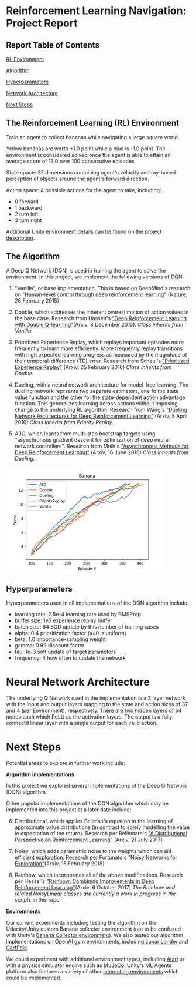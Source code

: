 <a name="report"></a>
# Reinforcement Learning Navigation: Project Report

## Report Table of Contents

[RL Environment](#environment)

[Algorithm](#algorithm)

[Hyperparameters](#hyperparameters)

[Network Architecture](#network)

[Next Steps](#nextsteps)

<a name="environment"></a>
## The Reinforcement Learning (RL) Environment

Train an agent to collect bananas while navigating a large square world.  

Yellow bananas are worth +1.0 point while a blue is -1.0 point. The environment is considered solved once the agent is able to attain an average score of 13.0 over 100 consecutive episodes.

State space: 37 dimensions containing agent's velocity and ray-based perception of objects around the agent's forward direction.

Action space: 4 possible actions for the agent to take, including:
- 0 forward
- 1 backward
- 2 turn left
- 3 turn right

Additional Unity environment details can be found on the [project description](https://github.com/udacity/deep-reinforcement-learning/tree/master/p1_navigation).  

<a name="algorithm"></a>
## The Algorithm

A Deep Q Network (DQN) is used in training the agent to solve the environment.  In this project, we implement the following versions of DQN:

1. "Vanilla", or base implementation. This is based on DeepMind's research on ["Human-level control through deep reinforcement learning"](https://storage.googleapis.com/deepmind-media/dqn/DQNNaturePaper.pdf) (Nature, 26 February 2015)

2. Double, which addresses the inherent overestimation of action values in the base case.  Research from Hasselt's ["Deep Reinforcement Learning with Double Q-learning"](https://arxiv.org/abs/1509.06461)(Arxiv, 8 December 2015).  *Class inherits from Vanilla.*

3. Prioritized Experience Replay, which replays important episodes more frequently to learn more efficiently.  More frequently replay transitions with high expected learning progress as measured by the magnitude of their temporal-difference (TD) error. Research from Schaul's ["Prioritized Experience Replay"](https://arxiv.org/abs/1511.05952) (Arxiv, 25 February 2016) *Class inherits from Double.*

4. Dueling, with a neural network architecture for model-free learning.  The dueling network reprsents two separate estimators, one fo the state value function and the other for the state-dependent action advantage function.  This generalizes learning across actions without imposing change to the underlying RL algorithm. Research from Wang's ["Dueling Network Architectures for Deep Reinforcement Learning"](https://arxiv.org/abs/1511.06581) (Arxiv, 5 April 2016) *Class inherits from Priority Replay.*

5. A3C, which learns from multi-step bootstrap targets using "asynchronous gradient descent for optimization of deep neural network controllers".  Research from Mnih's ["Asynchronous Methods for Deep Reinforcement Learning"](https://arxiv.org/abs/1602.01783) (Arxiv, 16 June 2016) *Class inherits from Dueling.*

![alt text](https://github.com/cipher813/rl_navigation/blob/master/charts/RLTrainChart-201812021453-Banana_Linux_NoVisBanana.x86_64-Vanilla.png "Banana Results by Algorithm")

<a name="hyperparameters"></a>
## Hyperparameters

Hyperparameters used in all implementations of the DQN algorithm include:
- learning rate:  2.5e-4  learning rate used by RMSProp
- buffer size:    1e5     experience replay buffer
- batch size:     64      SGD update by this number of training cases
- alpha:          0.4     prioritization factor (a=0 is uniform)
- beta:           1.0     importance-sampling weight
- gamma:          0.99    discount factor
- tau:            1e-3    soft update of target parameters
- frequency:      4       how often to update the network

<a name="network"></a>
# Neural Network Architecture

The underlying Q Network used in the implementation is a 3 layer network with the input and output layers mapping to the state and action sizes of 37 and 4 (per [Environment](#environment)), respectively.  There are two hidden layers of 64 nodes each which ReLU as the activation layers.  The output is a fully-connectd linear layer with a single output for each valid action.  

<a name="nextsteps"></a>
# Next Steps

Potential areas to explore in further work include:

**Algorithm implementations**

In this project we explored several implementations of the Deep Q Network (DQN) algorithm.  

Other popular implementations of the DQN algorithm which may be implemented into this project at a later date include:

6. Distributional, which applies Bellman's equation to the learning of approximate value distributions (in contrast to solely modelling the value ie expectation of the return).  Research per Bellemare's ["A Distributional Perspective on Reinforcement Learning"](https://arxiv.org/abs/1707.06887) (Arxiv, 21 July 2017)

7. Noisy, which adds parametric noise to the weights which can aid efficient exploration.  Research per Fortunato's ["Noisy Networks for Exploration"](https://arxiv.org/abs/1706.10295)(Arxiv, 15 February 2018)

8. Rainbow, which incorporates all of the above modifications.  Research per Hessel's ["Rainbow: Combining Improvements in Deep Reinforcement Learning"](https://arxiv.org/abs/1710.02298)(Arxiv, 6 October 2017) *The Rainbow and related NoisyLinear classes are currently a work in progress in the scripts in this repo*


**Environments**

Our current experiments including testing the algorithm on the Udacity/Unity custom Banana collector environment (not to be confused with Unity's [Banana Collector environment](https://github.com/Unity-Technologies/ml-agents/blob/master/docs/Learning-Environment-Examples.md)).  We also tested our algorithm implementations on OpenAI gym environments, including [Lunar Lander](https://gym.openai.com/envs/LunarLander-v2/) and [CartPole](https://gym.openai.com/envs/CartPole-v1/).

We could experiment with additional environment types, including [Atari](https://gym.openai.com/envs/#atari) or with a physics simulator engine such as [MuJoCo](https://gym.openai.com/envs/#mujoco).  Unity's ML Agents platform also features a variety of other [interesting environments](https://github.com/Unity-Technologies/ml-agents/blob/master/docs/Learning-Environment-Examples.md) which could be implemented.  
